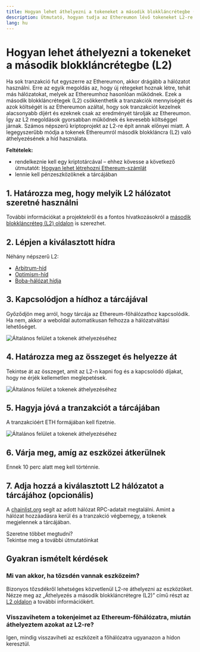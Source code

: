 ```yaml
---
title: Hogyan lehet áthelyezni a tokeneket a második blokkláncrétegbe (L2)
description: Útmutató, hogyan tudja az Ethereumon lévő tokeneket L2-re áthelyezni híd használatával.
lang: hu
---
```


# Hogyan lehet áthelyezni a tokeneket a második blokkláncrétegbe (L2)

Ha sok tranzakció fut egyszerre az Ethereumon, akkor drágább a hálózatot használni. Erre az egyik megoldás az, hogy új rétegeket hoznak létre, tehát más hálózatokat, melyek az Ethereumhoz hasonlóan működnek. Ezek a második blokkláncrétegek (L2) csökkenthetik a tranzakciók mennyiségét és azok költségét is az Ethereumon azáltal, hogy sok tranzakciót kezelnek alacsonyabb díjért és ezeknek csak az eredményét tárolják az Ethereumon. Így az L2 megoldások gyorsabban működnek és kevesebb költséggel járnak. Számos népszerű kriptoprojekt az L2-re épít annak előnyei miatt. A legegyszerűbb módja a tokenek Ethereumról második blokkláncra (L2) való áthelyezésének a híd használata.

**Feltételek:**

- rendelkeznie kell egy kriptotárcával – ehhez kövesse a következő útmutatót: [Hogyan lehet létrehozni Ethereum-számlát](/guides/how-to-create-an-ethereum-account/)
- lennie kell pénzeszközöknek a tárcájában

## 1. Határozza meg, hogy melyik L2 hálózatot szeretné használni

További információkat a projektekről és a fontos hivatkozásokról a [második blokkláncréteg (L2) oldalon](/layer-2/) is szerezhet.

## 2. Lépjen a kiválasztott hídra

Néhány népszerű L2:

- [Arbitrum-híd](https://bridge.arbitrum.io/?l2ChainId=42161)
- [Optimism-híd](https://app.optimism.io/bridge/deposit)
- [Boba-hálózat hídja](https://gateway.boba.network/)

## 3. Kapcsolódjon a hídhoz a tárcájával

Győződjön meg arról, hogy tárcája az Ethereum-főhálózathoz kapcsolódik. Ha nem, akkor a weboldal automatikusan felhozza a hálózatváltási lehetőséget.

![Általános felület a tokenek áthelyezéséhez](./bridge1.png)

## 4. Határozza meg az összeget és helyezze át

Tekintse át az összeget, amit az L2-n kapni fog és a kapcsolódó díjakat, hogy ne érjék kellemetlen meglepetések.

![Általános felület a tokenek áthelyezéséhez](./bridge2.png)

## 5. Hagyja jóvá a tranzakciót a tárcájában

A tranzakcióért ETH formájában kell fizetnie.

![Általános felület a tokenek áthelyezéséhez](./bridge3.png)

## 6. Várja meg, amíg az eszközei átkerülnek

Ennek 10 perc alatt meg kell történnie.

## 7. Adja hozzá a kiválasztott L2 hálózatot a tárcájához (opcionális)

A [chainlist.org](http://chainlist.org) segít az adott hálózat RPC-adatait megtalálni. Amint a hálózat hozzáadásra kerül és a tranzakció végbemegy, a tokenek megjelennek a tárcájában.
<br />

<InfoBanner shouldSpaceBetween emoji=":eyes:">
  <div>Szeretne többet megtudni?</div>
  <ButtonLink to="/guides/">
    Tekintse meg a további útmutatóinkat
  </ButtonLink>
</InfoBanner>

## Gyakran ismételt kérdések

### Mi van akkor, ha tőzsdén vannak eszközeim?

Bizonyos tőzsdékről lehetséges közvetlenül L2-re áthelyezni az eszközöket. Nézze meg az „Áthelyezés a második blokkláncrétegre (L2)” című részt az [L2 oldalon](/layer-2/) a további információkért.

### Visszavihetem a tokenjeimet az Ethereum-főhálózatra, miután áthelyeztem azokat az L2-re?

Igen, mindig visszaviheti az eszközeit a főhálózatra ugyanazon a hídon keresztül.
